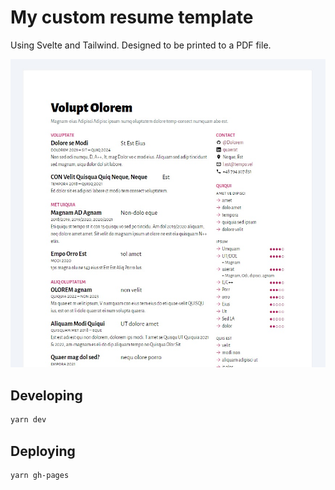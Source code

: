 
# My custom resume template

Using Svelte and Tailwind. Designed to be printed to a PDF file.

[![](demo.jpg)](https://aleshkev.github.io/resume-template/)


## Developing

```bash
yarn dev
```

## Deploying

```bash
yarn gh-pages
```
